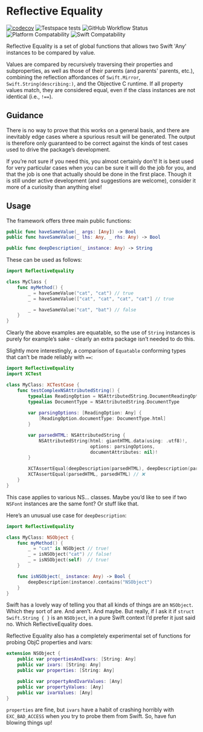 # Reflective Equality
 [![codecov][image-1]][1] ![Testspace tests][image-2] ![GitHub Workflow Status][image-3] ![Platform Compatability][image-4] ![Swift Compatability][image-5]

Reflective Equality is a set of global functions that allows two Swift 'Any' instances to be compared by value. 

Values are compared by recursively traversing their properties and subproperties, as well as those of their parents (and parents' parents, etc.), combining the reflection affordances of `Swift.Mirror`, `Swift.String(describing:)`, and the Objective C runtime. If all property values match, they are considered equal, even if the class instances are not identical (i.e., `!==`).

## Guidance

There is no way to prove that this works on a general basis, and there are inevitably edge cases where a spurious result will be generated. The output is therefore only guaranteed to be correct against the kinds of test cases used to drive the package’s development.

If you’re not sure if you need this, you almost certainly don’t! It is best used for very particular cases when you can be sure it will do the job for you, and that the job is one that actually should be done in the first place. Though it is still under active development (and suggestions are welcome), consider it more of a curiosity than anything else!

## Usage

The framework offers three main public functions:

```swift
public func haveSameValue(_ args: [Any]) -> Bool
public func haveSameValue(_ lhs: Any, _ rhs: Any) -> Bool

public func deepDescription(_ instance: Any) -> String
```

These can be used as follows:

```swift
import ReflectiveEquality

class MyClass {
    func myMethod() {
        _ = haveSameValue("cat", "cat") // true
        _ = haveSameValue(["cat", "cat", "cat", "cat"] // true

        _ = haveSameValue("cat", "bat") // false
    }
}
```

Clearly the above examples are equatable, so the use of `String` instances is purely for example’s sake - clearly an extra package isn’t needed to do this.

Slightly more interestingly, a comparison of `Equatable` conforming types that can’t be made reliably with `==`:

```swift
import ReflectiveEquality
import XCTest

class MyClass: XCTestCase {
    func testComplexNSAttributedString() {
        typealias ReadingOption = NSAttributedString.DocumentReadingOptionKey
        typealias DocumentType = NSAttributedString.DocumentType
        
        var parsingOptions: [ReadingOption: Any] {
            [ReadingOption.documentType: DocumentType.html]
        }

        var parsedHTML: NSAttributedString {
            NSAttributedString(html: giantHTML.data(using: .utf8)!,
                               options: parsingOptions,
                               documentAttributes: nil)!
        }

        XCTAssertEqual(deepDescription(parsedHTML), deepDescription(parsedHTML)) // ✅
        XCTAssertEqual(parsedHTML, parsedHTML) // ❌
    }
}
```

This case applies to various NS… classes. Maybe you’d like to see if two `NSFont` instances are the same font? Or stuff like that.

Here’s an unusual use case for `deepDescription`:

```swift
import ReflectiveEquality

class MyClass: NSObject {
    func myMethod() {
        _ = "cat" is NSObject // true!
        _ = isNSObject("cat") // false!
        _ = isNSObject(self)  // true!
    }

    func isNSObject(_ instance: Any) -> Bool {
        deepDescription(instance).contains("NSObject")
    }
}
```

Swift has a lovely way of telling you that all kinds of things are an `NSObject`. Which they sort of are. And aren’t. And maybe. But really, if I ask it if `struct Swift.String { }` is an `NSObject`, in a pure Swift context I’d prefer it just said no. Which ReflectiveEquality does.

Reflective Equality also has a completely experimental set of functions for probing ObjC properties and ivars:

```swift
extension NSObject {    
    public var propertiesAndIvars: [String: Any]
    public var ivars: [String: Any]
    public var properties: [String: Any]

    public var propertyAndIvarValues: [Any]
    public var propertyValues: [Any]
    public var ivarValues: [Any]
}
```

`properties` are fine, but `ivars` have a habit of crashing horribly with `EXC_BAD_ACCESS` when you try to probe them from Swift. So, have fun blowing things up!

[1]:	https://codecov.io/gh/drseg/reflective-equality

[image-1]:	https://codecov.io/gh/drseg/reflective-equality/branch/master/graph/badge.svg?token=FAYRLLCT5P
[image-2]:	https://img.shields.io/testspace/tests/drseg/drseg:reflective-equality/master
[image-3]:	https://img.shields.io/github/actions/workflow/status/drseg/reflective-equality/swift.yml
[image-4]:	https://img.shields.io/endpoint?url=https%3A%2F%2Fswiftpackageindex.com%2Fapi%2Fpackages%2Fdrseg%2Freflective-equality%2Fbadge%3Ftype%3Dplatforms
[image-5]:	https://img.shields.io/endpoint?url=https%3A%2F%2Fswiftpackageindex.com%2Fapi%2Fpackages%2Fdrseg%2Freflective-equality%2Fbadge%3Ftype%3Dswift-versions